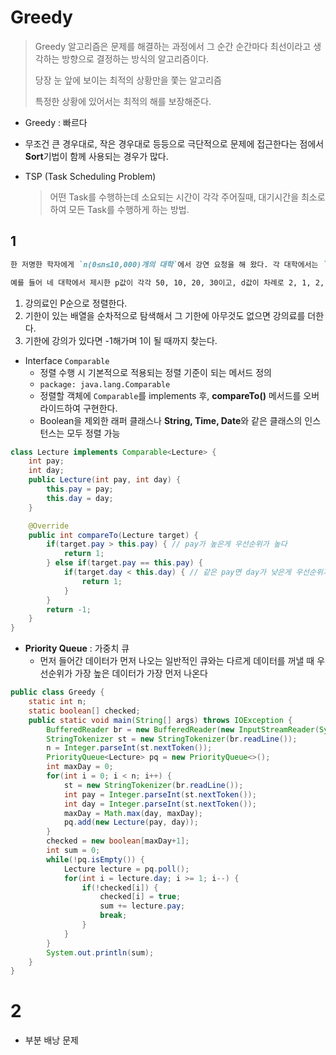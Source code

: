 # Greedy

> Greedy 알고리즘은 문제를 해결하는 과정에서 그 순간 순간마다 최선이라고 생각하는 방향으로 결정하는 방식의 알고리즘이다.
>
> 당장 눈 앞에 보이는 최적의 상황만을 쫓는 알고리즘
>
> 특정한 상황에 있어서는 최적의 해를 보장해준다.

* Greedy : 빠르다
* 무조건 큰 경우대로, 작은 경우대로 등등으로 극단적으로 문제에 접근한다는 점에서 **Sort**기법이 함께 사용되는 경우가 많다.

* TSP (Task Scheduling Problem)

  > 어떤 Task를 수행하는데 소요되는 시간이 각각 주어질때, 대기시간을 최소로 하여 모든 Task를 수행하게 하는 방법.

## 1

```markdown
한 저명한 학자에게 `n(0≤n≤10,000)개의 대학`에서 강연 요청을 해 왔다. 각 대학에서는 `d(1≤d≤10,000)일 안에 와서` 강연을 해 주면 `p(1≤p≤10,000)만큼의 강연료를 지불`하겠다고 알려왔다. 각 대학에서 제시하는 d와 p값은 서로 다를 수도 있다. 이 학자는 이를 바탕으로, **가장 많은 돈을 벌 수 있도록** 순회강연을 하려 한다. 강연의 특성상, 이 학자는 하루에 최대 한 곳에서만 강연을 할 수 있다.

예를 들어 네 대학에서 제시한 p값이 각각 50, 10, 20, 30이고, d값이 차례로 2, 1, 2, 1 이라고 하자. 이럴 때에는 첫째 날에 4번 대학에서 강연을 하고, 둘째 날에 1번 대학에서 강연을 하면 80만큼의 돈을 벌 수 있다.
```

1. 강의료인 P순으로 정렬한다.
2. 기한이 있는 배열을 순차적으로 탐색해서 그 기한에 아무것도 없으면 강의료를 더한다.
3. 기한에 강의가 있다면 -1해가며 1이 될 때까지 찾는다.



* Interface `Comparable`
  * 정렬 수행 시 기본적으로 적용되는 정렬 기준이 되는 메서드 정의
  * `package: java.lang.Comparable`
  * 정렬할 객체에 `Comparable`를 implements 후, **compareTo()** 메서드를 오버라이드하여 구현한다.
  * Boolean을 제외한 래퍼 클래스나 **String, Time, Date**와 같은 클래스의 인스턴스는 모두 정렬 가능

```java
class Lecture implements Comparable<Lecture> {
	int pay;
	int day;
	public Lecture(int pay, int day) {
		this.pay = pay;
		this.day = day;
	}

	@Override
	public int compareTo(Lecture target) {
		if(target.pay > this.pay) { // pay가 높은게 우선순위가 높다
			return 1;
		} else if(target.pay == this.pay) {
			if(target.day < this.day) { // 같은 pay면 day가 낮은게 우선순위가 높다.
				return 1;
			}
		}
		return -1;
	}
}
```



* **Priority Queue** : 가중치 큐
  * 먼저 들어간 데이터가 먼저 나오는 일반적인 큐와는 다르게 데이터를 꺼낼 때 우선순위가 가장 높은 데이터가 가장 먼저 나온다

```java
public class Greedy {
	static int n;
	static boolean[] checked;
	public static void main(String[] args) throws IOException {
		BufferedReader br = new BufferedReader(new InputStreamReader(System.in));
		StringTokenizer st = new StringTokenizer(br.readLine());
		n = Integer.parseInt(st.nextToken());
		PriorityQueue<Lecture> pq = new PriorityQueue<>();
		int maxDay = 0;
		for(int i = 0; i < n; i++) {
			st = new StringTokenizer(br.readLine());
			int pay = Integer.parseInt(st.nextToken());
			int day = Integer.parseInt(st.nextToken());
			maxDay = Math.max(day, maxDay);
			pq.add(new Lecture(pay, day));
		}
		checked = new boolean[maxDay+1];
		int sum = 0;
		while(!pq.isEmpty()) {
			Lecture lecture = pq.poll();
			for(int i = lecture.day; i >= 1; i--) {
				if(!checked[i]) {
					checked[i] = true;
					sum += lecture.pay;
					break;
				}
			}
		}
		System.out.println(sum);
	}
}
```

# 2

* 부분 배낭 문제

